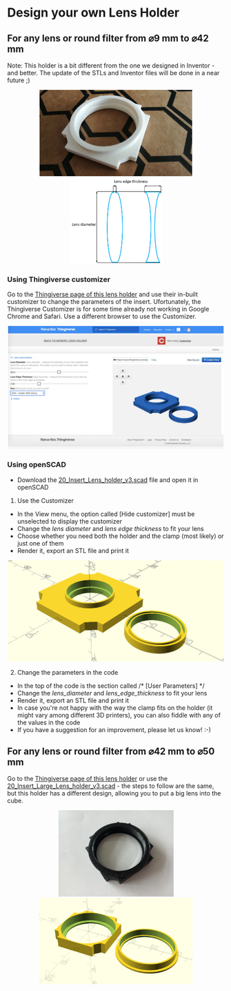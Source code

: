 # Design your own Lens Holder  
## For any lens or round filter from ⌀9 mm to ⌀42 mm
Note: This holder is a bit different from the one we designed in Inventor - and better. The update of the STLs and Inventor files will be done in a near future ;)
<p align=center>
<img src="../IMAGES/UC2_lens_holder_made.PNG" height=200>
<img src="../IMAGES/UC2_lens_measurements.PNG" height=200>
</p>

### Using Thingiverse customizer
Go to the [Thingiverse page of this lens holder](https://www.thingiverse.com/thing:4377691) and use their in-built customizer to change the parameters of the insert. Ufortunately, the Thingiverse Customizer is for some time already not working in Google Chrome and Safari. Use a different browser to use the Customizer.
<p align=center>
<img src="../IMAGES/UC2_lens_holder_customizer.jpeg" width=500>
</p>

### Using openSCAD
* Download the [20_Insert_Lens_holder_v3.scad](20_Insert_Lens_holder_v3.scad) file and open it in openSCAD
1. Use the Customizer
  * In the View menu, the option called [Hide customizer] must be unselected to display the customizer
  * Change the _lens diameter_ and _lens edge thickness_ to fit your lens
  * Choose whether you need both the holder and the clamp (most likely) or just one of them
  * Render it, export an STL file and print it
  <p align=center>
  <img src="../IMAGES/UC2_lens_holder.PNG" width=500>
  </p>


2. Change the parameters in the code
  * In the top of the code is the section called /* [User Parameters] */
  * Change the _lens_diameter_ and _lens_edge_thickness_ to fit your lens
  * Render it, export an STL file and print it
  * In case you're not happy with the way the clamp fits on the holder (it might vary among different 3D printers), you can also fiddle with any of the values in the code
  * If you have a suggestion for an improvement, please let us know! :-)

## For any lens or round filter from ⌀42 mm to ⌀50 mm
Go to the [Thingiverse page of this lens holder](https://www.thingiverse.com/thing:4580156) or use the [20_Insert_Large_Lens_holder_v3.scad](20_Insert_Large_Lens_holder_v3.scad) - the steps to follow are the same, but this holder has a different design, allowing you to put a big lens into the cube.
<p align=center>
<img src="../IMAGES/Large_lens_holder_openscad_01.jpg" height=200>
<img src="../IMAGES/Large_lens_holder_openscad.PNG" height=200>
</p>
